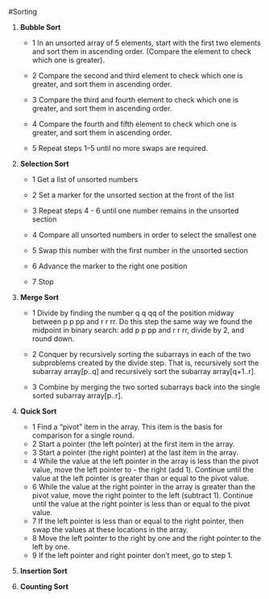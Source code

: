 #Sorting


1. **Bubble Sort**
   - 1 In an unsorted array of 5 elements, start with the first two elements and sort them in ascending     order. (Compare the element to check which one is greater).

   - 2 Compare the second and third element to check which one is greater, and sort them in ascending order.
   
   - 3 Compare the third and fourth element to check which one is greater, and sort them in ascending order.
   
   - 4 Compare the fourth and fifth element to check which one is greater, and sort them in ascending order.
   
   - 5 Repeat steps 1–5 until no more swaps are required.
2. **Selection Sort**
   
    - 1 Get a list of unsorted numbers
     
    - 2 Set a marker for the unsorted section at the front of the list
     
    - 3 Repeat steps 4 - 6 until one number remains in the unsorted section
     
    - 4 Compare all unsorted numbers in order to select the smallest one
     
    - 5 Swap this number with the first number in the unsorted section
    
    - 6 Advance the marker to the right one position
    
    - 7 Stop

3. **Merge Sort**
    - 1 Divide by finding the number q q qq of the position midway between p p pp and r r rr. Do this step the        same way we found the midpoint in binary search: add p p pp and r r rr, divide by 2, and round down.
     
    - 2 Conquer by recursively sorting the subarrays in each of the two subproblems created by the divide step.       That is, recursively sort the subarray array[p..q] and recursively sort the subarray array[q+1..r].
    
    - 3 Combine by merging the two sorted subarrays back into the single sorted subarray array[p..r].
4. **Quick Sort**
    - 1  Find a “pivot” item in the array. This item is the basis for comparison for a single round.
    - 2 Start a pointer (the left pointer) at the first item in the array.
    - 3 Start a pointer (the right pointer) at the last item in the array.
    - 4 While the value at the left pointer in the array is less than the pivot value, move the left pointer to -     the right (add 1). Continue until the value at the left pointer is greater than or equal to the pivot         value.
    - 6 While the value at the right pointer in the array is greater than the pivot value, move the right pointer     to the left (subtract 1). Continue until the value at the right pointer is less than or equal to the          pivot value.
    - 7 If the left pointer is less than or equal to the right pointer, then swap the values at these locations       in the array.
    - 8 Move the left pointer to the right by one and the right pointer to the left by one.
    - 9 If the left pointer and right pointer don’t meet, go to step 1.
5. **Insertion Sort**
6. **Counting Sort**